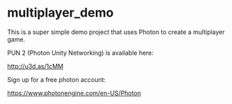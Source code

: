 # multiplayer_demo

This is a super simple demo project that uses Photon to create a multiplayer game.

PUN 2 (Photon Unity Networking) is available here:

http://u3d.as/1cMM

Sign up for a free photon account:

https://www.photonengine.com/en-US/Photon
